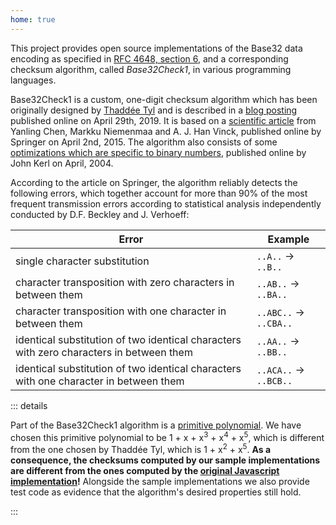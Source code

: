 ```yaml
---
home: true
---
```


This project provides open source implementations of the Base32 data encoding as specified in
[RFC 4648, section 6](https://tools.ietf.org/html/rfc4648#section-6), and a corresponding checksum algorithm, called
_Base32Check1_, in various programming languages.

Base32Check1 is a custom, one-digit checksum algorithm which has been originally designed by
[Thaddée Tyl](https://espadrine.github.io) and is described in a
[blog posting](https://espadrine.github.io/blog/posts/a-base32-checksum.html) published online on April 29th, 2019.
It is based on a [scientific article](https://www.uni-due.de/imperia/md/content/dc/yanling_2015_check_digit.pdf)
from Yanling Chen, Markku Niemenmaa and A. J. Han Vinck, published online by Springer on April 2nd, 2015.
The algorithm also consists of some
[optimizations which are specific to binary numbers](https://johnkerl.org/doc/ffcomp.pdf), published online by John Kerl
on April, 2004.

According to the article on Springer, the algorithm reliably detects the following errors, which together account for
more than 90% of the most frequent transmission errors according to statistical analysis independently conducted by
D.F. Beckley and J. Verhoeff:

Error | Example
--- | ---
single character substitution | `..A..` &rarr; `..B..`
character transposition with zero characters in between them | `..AB..` &rarr; `..BA..`
character transposition with one character in between them | `..ABC..` &rarr; `..CBA..`
identical substitution of two identical characters with zero characters in between them | `..AA..` &rarr; `..BB..`
identical substitution of two identical characters with one character in between them | `..ACA..` &rarr; `..BCB..`

::: details

Part of the Base32Check1 algorithm is a [primitive polynomial](http://mathworld.wolfram.com/PrimitivePolynomial.html).
We have chosen this primitive polynomial to be 1 + x + x<sup>3</sup> + x<sup>4</sup> + x<sup>5</sup>, which is 
different from the one chosen by Thaddée Tyl, which is 1 + x<sup>2</sup> + x<sup>5</sup>. 
**As a consequence, the checksums computed by our sample implementations are different from the ones computed by the
[original Javascript implementation](https://github.com/espadrine/base32check)!**
Alongside the sample implementations we also provide test code as evidence that the algorithm's desired properties still
hold.

:::
